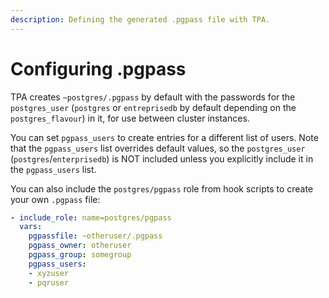 ```yaml
---
description: Defining the generated .pgpass file with TPA.
---
```


# Configuring .pgpass

TPA creates `~postgres/.pgpass` by default with the passwords
for the `postgres_user` (`postgres` or `entreprisedb` by default 
depending on the `postgres_flavour`) in it, for use between cluster instances.

You can set `pgpass_users` to create entries for a different list of
users. Note that the `pgpass_users` list overrides default values,
so the `postgres_user` (`postgres`/`enterprisedb`) is NOT included
unless you explicitly include it in the `pgpass_users` list.

You can also include the `postgres/pgpass` role from hook scripts to
create your own `.pgpass` file:

```yaml
- include_role: name=postgres/pgpass
  vars:
    pgpassfile: ~otheruser/.pgpass
    pgpass_owner: otheruser
    pgpass_group: somegroup
    pgpass_users:
    - xyzuser
    - pqruser
```
